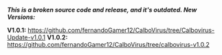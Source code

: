 ***This is a broken source code and release, and it's outdated. New Versions:***

**V1.0.1:** https://github.com/fernandoGamer12/CalboVirus/tree/Calbovirus-Update-v1.0.1
**V1.0.2:** https://github.com/fernandoGamer12/CalboVirus/tree/calbovirus-v1.0.2
